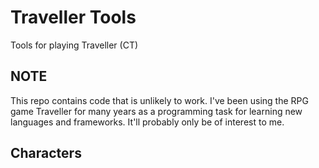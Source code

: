 # Traveller Tools
Tools for playing Traveller (CT)

## NOTE
This repo contains code that is unlikely to work. I've been using the RPG game Traveller for many years as a programming task for learning new languages and frameworks. It'll probably only be of interest to me.

## Characters
